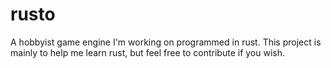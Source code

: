 # rusto
A hobbyist game engine I'm working on programmed in rust.
This project is mainly to help me learn rust, but feel free to contribute if you wish. 
